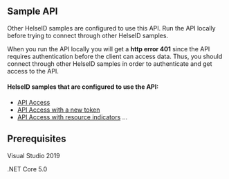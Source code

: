 ## Sample API

Other HelseID samples are configured to use this API. Run the API locally before trying to connect through other HelseID samples.

When you run the API locally you will get a <strong>http error 401</strong> since the API requires authentication before the client can access data. Thus, you should connect through other HelseID samples in order to authenticate and get access to the API.

#### HelseID samples that are configured to use the API:
* [API Access](https://github.com/NorskHelsenett/HelseID.Samples/tree/Ingvild-samples/HelseId.APIAccess)
* [API Access with a new token](https://github.com/NorskHelsenett/HelseID.Samples/tree/Ingvild-samples/HelseId.APIAccessNewToken)
* [API Access with resource indicators]() ...

## Prerequisites

Visual Studio 2019

.NET Core 5.0


